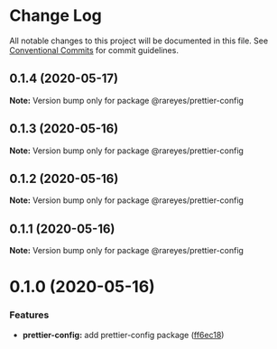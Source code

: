 # Change Log

All notable changes to this project will be documented in this file.
See [Conventional Commits](https://conventionalcommits.org) for commit guidelines.

## 0.1.4 (2020-05-17)

**Note:** Version bump only for package @rareyes/prettier-config





## 0.1.3 (2020-05-16)

**Note:** Version bump only for package @rareyes/prettier-config





## 0.1.2 (2020-05-16)

**Note:** Version bump only for package @rareyes/prettier-config





## 0.1.1 (2020-05-16)

**Note:** Version bump only for package @rareyes/prettier-config





# 0.1.0 (2020-05-16)


### Features

* **prettier-config:** add prettier-config package ([ff6ec18](https://github.com/rareyesdev/toolbox/commit/ff6ec18d54baa9c2ef00c87e74daaa00f4390969))
